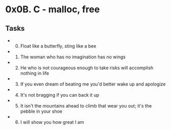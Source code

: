 # 0x0B. C - malloc, free

## Tasks

* 0. Float like a butterfly, sting like a bee
* 1. The woman who has no imagination has no wings
* 2. He who is not courageous enough to take risks will accomplish nothing in life
* 3. If you even dream of beating me you'd better wake up and apologize
* 4. It's not bragging if you can back it up
* 5. It isn't the mountains ahead to climb that wear you out; it's the pebble in your shoe
* 6. I will show you how great I am
